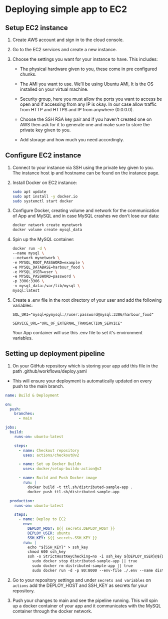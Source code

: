 # Deploying simple app to EC2

## Setup EC2 instance

1.  Create AWS account and sign in to the cloud console.
2.  Go to the EC2 services and create a new instance.
3.  Choose the settings you want for your instance to have. This includes:

    - The physical hardware given to you, these come in pre configured chunks.

    - The AMI you want to use. We’ll be using Ubuntu AMI, It is the OS installed on your virtual machine.

    - Security group, here you must allow the ports you want to access be open and if accessing from any IP is okay. In our case allow traffic from HTTP and HTTPS and IP from anywhere (0.0.0.0).
    - Choose the SSH RSA key pair and if you haven’t created one on AWS then ask for it to generate one and make sure to store the private key given to you.
    - Add storage and how much you need accordingly.

## Configure EC2 instance

1.  Connect to your instance via SSH using the private key given to you. The instance host ip and hostname can be found on the instance page.
2.  Install Docker on EC2 instance:

    ```bash
    sudo apt update
    sudo apt install -y docker.io
    sudo systemctl start docker
    ```

3.  Configure Docker, creating volume and network for the communication of App and MySQL and in case MySQL crashes we don't lose our data:

    ```bash
    docker network create mynetwork
    docker volume create mysql_data
    ```

4.  Spin up the MySQL container:

    ```bash
    docker run -d \
    --name mysql \
    --network mynetwork \
    -e MYSQL_ROOT_PASSWORD=example \
    -e MYSQL_DATABASE=harbour_food \
    -e MYSQL_USER=user \
    -e MYSQL_PASSWORD=password \
    -p 3306:3306 \
    -v mysql_data:/var/lib/mysql \
    mysql:latest
    ```

5.  Create a .env file in the root directory of your user and add the following variables:

    ```.env
    SQL_URI="mysql+pymysql://user:password@mysql:3306/harbour_food"

    SERVICE_URL="URL_OF_EXTERNAL_TRANSACTION_SERVICE"
    ```

    Your App container will use this .env file to set it's environment variables.

## Setting up deployment pipeline

1. On your GitHub repository which is storing your app add this file in the path .github/workflows/deploy.yaml

- This will ensure your deployment is automatically updated on every push to the main branch.

```yaml
name: Build & Deployment

on:
  push:
    branches:
      - main

jobs:
  build:
    runs-on: ubuntu-latest

    steps:
      - name: Checkout repository
        uses: actions/checkout@v2

      - name: Set up Docker Buildx
        uses: docker/setup-buildx-action@v2

      - name: Build and Push Docker image
        run: |
          docker build -t ttl.sh/distributed-sample-app .
          docker push ttl.sh/distributed-sample-app

  production:
    runs-on: ubuntu-latest

    steps:
      - name: Deploy to EC2
        env:
          DEPLOY_HOST: ${{ secrets.DEPLOY_HOST }}
          DEPLOY_USER: ubuntu
          SSH_KEY: ${{ secrets.SSH_KEY }}
        run: |
          echo "${SSH_KEY}" > ssh_key
          chmod 600 ssh_key
          ssh -o StrictHostKeyChecking=no -i ssh_key ${DEPLOY_USER}@${DEPLOY_HOST} << 'EOF'
            sudo docker stop distributed-sample-app || true
            sudo docker rm distributed-sample-app || true
            sudo docker run -d -p 80:8000 --env-file ./.env --name distributed-sample-app --network mynetwork ttl.sh/distributed-sample-app:latest
```

2. Go to your repository settings and under `secrets and variables` on `actions` add the DEPLOY_HOST and SSH_KEY as secrets for your repository.

3. Push your changes to main and see the pipeline running. This will spin up a docker container of your app and it communicates with the MySQL container through the docker network.
